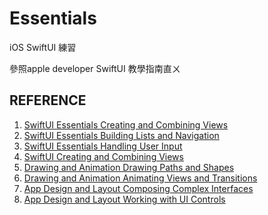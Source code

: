 # Essentials 

iOS SwiftUI 練習

參照apple developer SwiftUI 教學指南直ㄨ 

## REFERENCE

1. [SwiftUI Essentials Creating and Combining Views](https://developer.apple.com/tutorials/swiftui/creating-and-combining-views)
1. [SwiftUI Essentials Building Lists and Navigation](https://developer.apple.com/tutorials/swiftui/building-lists-and-navigation)
1. [SwiftUI Essentials Handling User Input](https://developer.apple.com/tutorials/swiftui/handling-user-input)
1. [SwiftUI Creating and Combining Views](https://developer.apple.com/tutorials/swiftui/creating-and-combining-views)
1. [Drawing and Animation Drawing Paths and Shapes](https://developer.apple.com/tutorials/swiftui/drawing-paths-and-shapes)
1. [Drawing and Animation Animating Views and Transitions](https://developer.apple.com/tutorials/swiftui/animating-views-and-transitions)
1. [App Design and Layout Composing Complex Interfaces](https://developer.apple.com/tutorials/swiftui/composing-complex-interfaces)
1. [App Design and Layout Working with UI Controls](https://developer.apple.com/tutorials/swiftui/working-with-ui-controls)